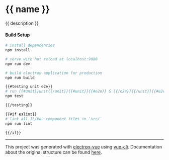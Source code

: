 # {{ name }}

{{ description }}

#### Build Setup

``` bash
# install dependencies
npm install

# serve with hot reload at localhost:9080
npm run dev

# build electron application for production
npm run build

{{#testing unit e2e}}
# run {{#unit}}unit{{/unit}}{{#unit}}{{#e2e}} & {{/e2e}}{{/unit}}{{#e2e}}end-to-end{{/e2e}} tests
npm test

{{/testing}}

{{#if eslint}}
# lint all JS/Vue component files in `src/`
npm run lint

{{/if}}
```

---

This project was generated with [electron-vue](https://github.com/shoya140/electron-vue) using [vue-cli](https://github.com/vuejs/vue-cli). Documentation about the original structure can be found [here](https://simulatedgreg.gitbooks.io/electron-vue/content/index.html).
